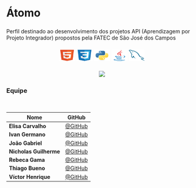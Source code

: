 <h1> Átomo </h2>
 
 ###
 
 Perfil destinado ao desenvolvimento dos projetos API (Aprendizagem por Projeto Integrador) propostos pela FATEC de São José dos Campos
 
 ###
 
 <div align="center">
  <img src="https://raw.githubusercontent.com/devicons/devicon/master/icons/html5/html5-original.svg" height="30" width="42" alt="html5 logo" />
  <img src="https://raw.githubusercontent.com/devicons/devicon/master/icons/css3/css3-original.svg" height="30" width="42" alt="css3 logo" />
  <img src="https://raw.githubusercontent.com/devicons/devicon/master/icons/python/python-original.svg" height="30" width="42" alt="css3 logo" />
  <img src="https://raw.githubusercontent.com/devicons/devicon/master/icons/java/java-original.svg" height="30" width="42" alt="java logo" />
  <img src="https://raw.githubusercontent.com/devicons/devicon/master/icons/mysql/mysql-original.svg" height="30" width="42" alt="mysql logo" />
</div>

###

<div align="center">
<img src="https://github-readme-stats.vercel.app/api/top-langs/?username=atomofatec&layout=copact&langs_count=7&theme=tokyonight"/>
</div>

### Equipe 

<br>

|Nome|GitHub|
| -------- |-------- |
|**Elisa Carvalho**|[@GitHub](https://github.com/elisadsc)|
|**Ivan Germano**|[@GitHub](https://github.com/Ivan-Duarte)|
|**João Gabriel**|[@GitHub](https://github.com/JoaoGRMira)|
|**Nicholas Guilherme**|[@GitHub](https://github.com/NicholasGui29)|
|**Rebeca Gama**|[@GitHub](https://github.com/RebecaGama)|
|**Thiago Bueno**|[@GitHub]()|
|**Víctor Henrique**|[@GitHub](https://github.com/ViktorHenrique)|

<br>
